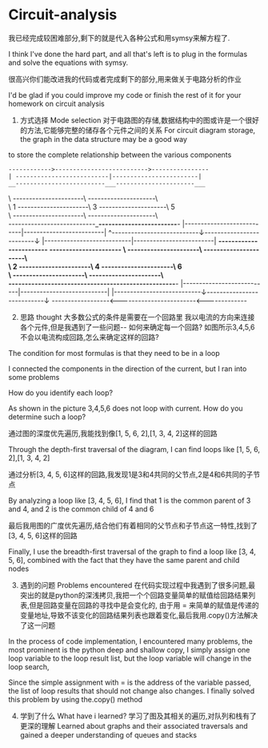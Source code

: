 # Circuit-analysis
我已经完成较困难部分,剩下的就是代入各种公式和用symsy来解方程了.

I think I've done the hard part, and all that's left is to plug in the formulas and solve the equations with symsy.

很高兴你们能改进我的代码或者完成剩下的部分,用来做关于电路分析的作业

I'd be glad if you could improve my code or finish the rest of it for your homework on circuit analysis

1. 方式选择 Mode selection
对于电路图的存储,数据结构中的图或许是一个很好的方法,它能够完整的储存各个元件之间的关系
For circuit diagram storage, the graph in the data structure may be a good way 

to store the complete relationship between the various components

    ------------>-------------------------->----------------
    | --------------------------|------------------------|
    __-------------------------___----------------------___
   \   \----------------------\   \---------------------\   \
   \ 1 \----------------------\ 3 \---------------------\ 5 \
   \   \----------------------\   \---------------------\   \
    ---------------------------___------------------------__-
    |---------------------------|-------------------------|
    ^---------------------------↓-------------------------↓
    |---------------------------|-------------------------| 
    __------------------------ ____----------------------____
   \   \----------------------\   \----------------------\   \
   \ 2 \----------------------\ 4 \----------------------\ 6 \
   \   \----------------------\   \----------------------\   \
    __--------------------------__-------------------------__-
    |---------------------------|---------------------------|
    |---------------------------↓---------------------------↓
   ------------------<------------------------<-------------
   
2. 思路 thought
大多数公式的条件是需要在一个回路里
我以电流的方向来连接各个元件,但是我遇到了一些问题-- 
如何来确定每一个回路?
如图所示3,4,5,6不会以电流构成回路,怎么来确定这样的回路?

The condition for most formulas is that they need to be in a loop

I connected the components in the direction of the current, but I ran into some problems

How do you identify each loop?

As shown in the picture 3,4,5,6 does not loop with current. How do you determine such a loop?

通过图的深度优先遍历,我能找到像[1, 5, 6, 2],[1, 3, 4, 2]这样的回路

Through the depth-first traversal of the diagram, I can find loops like [1, 5, 6, 2],[1, 3, 4, 2]

通过分析[3, 4, 5, 6]这样的回路,我发现1是3和4共同的父节点,2是4和6共同的子节点

By analyzing a loop like [3, 4, 5, 6], I find that 1 is the common parent of 3 and 4, and 2 is the common child of 4 and 6

最后我用图的广度优先遍历,结合他们有着相同的父节点和子节点这一特性,找到了[3, 4, 5, 6]这样的回路

Finally, I use the breadth-first traversal of the graph to find a loop like [3, 4, 5, 6], combined with the fact that they have the same parent and child nodes


3. 遇到的问题 Problems encountered
在代码实现过程中我遇到了很多问题,最突出的就是python的深浅拷贝,我把一个个回路变量简单的赋值给回路结果列表,但是回路变量在回路的寻找中是会变化的,
由于用 = 来简单的赋值是传递的变量地址,导致不该变化的回路结果列表也跟着变化,最后我用.copy()方法解决了这一问题

In the process of code implementation, I encountered many problems, the most prominent is the python deep and shallow copy, I simply assign one loop variable to the loop result list, but the loop variable will change in the loop search,

Since the simple assignment with = is the address of the variable passed, the list of loop results that should not change also changes. I finally solved this problem by using the.copy() method

4. 学到了什么 What have i learned?
学习了图及其相关的遍历,对队列和栈有了更深的理解
Learned about graphs and their associated traversals and gained a deeper understanding of queues and stacks

